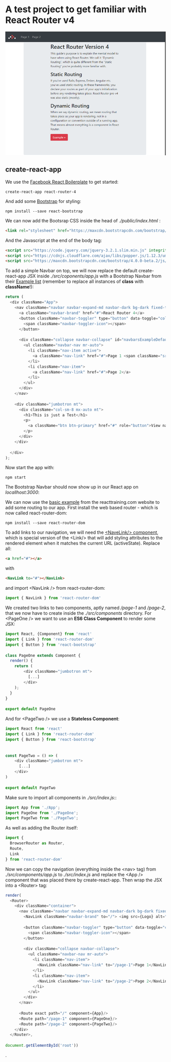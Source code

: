 # A test project to get familiar with React Router v4


![](./rr4.png)


## create-react-app

We use the [Facebook React Boilerplate](https://github.com/facebookincubator/create-react-app) to get started:

```
create-react-app react-router-4
```

And add some [Bootstrap](https://react-bootstrap.github.io/getting-started.html) for styling:

```
npm install --save react-bootstrap
```

We can now add the Bootsrap CSS inside the head of _./public/index.html_ :

```html
<link rel="stylesheet" href="https://maxcdn.bootstrapcdn.com/bootstrap/4.0.0-beta.2/css/bootstrap.min.css" integrity="sha384-PsH8R72JQ3SOdhVi3uxftmaW6Vc51MKb0q5P2rRUpPvrszuE4W1povHYgTpBfshb" crossorigin="anonymous">
```

And the Javascript at the end of the body tag:

```html
<script src="https://code.jquery.com/jquery-3.2.1.slim.min.js" integrity="sha384-KJ3o2DKtIkvYIK3UENzmM7KCkRr/rE9/Qpg6aAZGJwFDMVNA/GpGFF93hXpG5KkN" crossorigin="anonymous"></script>
<script src="https://cdnjs.cloudflare.com/ajax/libs/popper.js/1.12.3/umd/popper.min.js" integrity="sha384-vFJXuSJphROIrBnz7yo7oB41mKfc8JzQZiCq4NCceLEaO4IHwicKwpJf9c9IpFgh" crossorigin="anonymous"></script>
<script src="https://maxcdn.bootstrapcdn.com/bootstrap/4.0.0-beta.2/js/bootstrap.min.js" integrity="sha384-alpBpkh1PFOepccYVYDB4do5UnbKysX5WZXm3XxPqe5iKTfUKjNkCk9SaVuEZflJ" crossorigin="anonymous"></script>
```

To add a simple Navbar on top, we will now replace the default create-react-app JSX inside _./src/coponents/app.js_ with a Bootstrap Navbar from their [Example list](https://getbootstrap.com/docs/4.0/examples/) (remember to replace all instances of __class__ with __className__!):

```js
return (
  <div className="App">
    <nav className="navbar navbar-expand-md navbar-dark bg-dark fixed-top mb">
      <a className="navbar-brand" href="#">React Router 4</a>
      <button className="navbar-toggler" type="button" data-toggle="collapse" data-target="#navbarsExampleDefault" aria-controls="navbarsExampleDefault" aria-expanded="false" aria-label="Toggle navigation">
        <span className="navbar-toggler-icon"></span>
      </button>

      <div className="collapse navbar-collapse" id="navbarsExampleDefault">
        <ul className="navbar-nav mr-auto">
          <li className="nav-item active">
            <a className="nav-link" href="#">Page 1 <span className="sr-only">(current)</span></a>
          </li>
          <li className="nav-item">
            <a className="nav-link" href="#">Page 2</a>
          </li>
        </ul>
      </div>
    </nav>

    <div className="jumbotron mt">
      <div className="col-sm-8 mx-auto mt">
        <h1>This is just a Test</h1>
        <p>
          <a className="btn btn-primary" href="#" role="button">View navbar docs &raquo;</a>
        </p>
      </div>
    </div>

  </div>
);
```

Now start the app with:

```
npm start
```

The Bootstrap Navbar should now show up in our React app on _locallhost:3000_:

We can now use the [basic example](https://reacttraining.com/react-router/web/example/basic) from the reacttraining.com website to add some routing to our app. First install the web based router - which is now called react-router-dom:

```
npm install --save react-router-dom
```

To add links to our navigation, we will need the [\<NaveLink/\> component](https://reacttraining.com/react-router/web/api/NavLink), which is special version of the \<Link/\> that will add styling attributes to the rendered element when it matches the current URL (activeState). Replace all:

```html
<a href="#"></a>
```

with

```html
<NavLink to="#"></NavLink>
```

and import \<NavLink /\> from react-router-dom:

```js
import { NavLink } from 'react-router-dom'
```

We created two links to two components, aptly named _/page-1_ and _/page-2_, that we now have to create inside the _./src/components_ directory. For \<PageOne /\> we want to use an __ES6 Class Component__ to render some JSX:

```js
import React, {Component} from 'react'
import { Link } from 'react-router-dom'
import { Button } from 'react-bootstrap'

class PageOne extends Component {
  render() {
    return (
        <div className="jumbotron mt">
          [...]
        </div>
    );
  }
}

export default PageOne
```

And for \<PageTwo /\> we use a __Stateless Component__:

```js
import React from 'react'
import { Link } from 'react-router-dom'
import { Button } from 'react-bootstrap'


const PageTwo = () => (
    <div className="jumbotron mt">
      [...]
    </div>
)

export default PageTwo
```

Make sure to import all components in _./src/index.js_::

```js
import App from './App';
import PageOne from './PageOne';
import PageTwo from './PageTwo';
```

As well as adding the Router itself:

```js
import {
  BrowserRouter as Router,
  Route,
  Link
} from 'react-router-dom'
```

Now we can copy the navigation (everything inside the \<nav\> tag) from  _./src/components/app.js_ to _./src/index.js_ and replace the \<App /\> component that was placed there by create-react-app. Then wrap the JSX into a \<Router\> tag:

```js
render(
  <Router>
    <div className="container">
      <nav className="navbar navbar-expand-md navbar-dark bg-dark fixed-top mb">
        <NavLink className="navbar-brand" to="/"> <img src={Logo} alt="React Router v4" /> </NavLink>

        <button className="navbar-toggler" type="button" data-toggle="collapse" data-target="#navbarsExampleDefault" aria-controls="navbarsExampleDefault" aria-expanded="false" aria-label="Toggle navigation">
          <span className="navbar-toggler-icon"></span>
        </button>

        <div className="collapse navbar-collapse">
          <ul className="navbar-nav mr-auto">
            <li className="nav-item">
              <NavLink className="nav-link" to="/page-1">Page 1</NavLink>
            </li>
            <li className="nav-item">
              <NavLink className="nav-link" to="/page-2">Page 2</NavLink>
            </li>
          </ul>
        </div>
      </nav>

      <Route exact path="/" component={App}/>
      <Route path="/page-1" component={PageOne}/>
      <Route path="/page-2" component={PageTwo}/>
    </div>
  </Router>,

document.getElementById('root'))
```














































.

